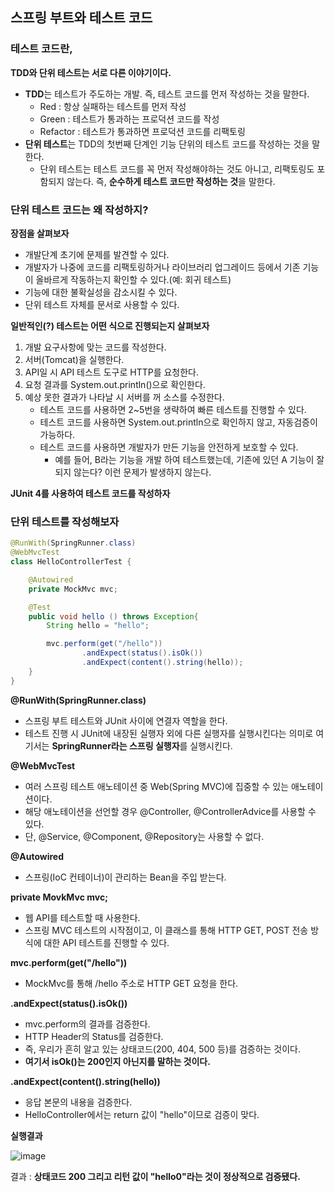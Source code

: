 ## 스프링 부트와 테스트 코드

### 테스트 코드란,

**TDD와 단위 테스트는 서로 다른 이야기이다.**

- **TDD**는 테스트가 주도하는 개발. 즉, 테스트 코드를 먼저 작성하는 것을 말한다.
  - Red : 항상 실패하는 테스트를 먼저 작성
  - Green : 테스트가 통과하는 프로덕션 코드를 작성
  - Refactor : 테스트가 통과하면 프로덕션 코드를 리팩토링
- **단위 테스트**는 TDD의 첫번째 단계인 기능 단위의 테스트 코드를 작성하는 것을 말한다.
  - 단위 테스트는 테스트 코드를 꼭 먼저 작성해야하는 것도 아니고, 리팩토링도 포함되지 않는다. 즉, **순수하게 테스트 코드만 작성하는 것**을 말한다.



### 단위 테스트 코드는 왜 작성하지?

**장점을 살펴보자**

- 개발단계 초기에 문제를 발견할 수 있다.
- 개발자가 나중에 코드를 리팩토링하거나 라이브러리 업그레이드 등에서 기존 기능이 올바르게 작동하는지 확인할 수 있다.(예: 회귀 테스트)
- 기능에 대한 불확실성을 감소시킬 수 있다.
- 단위 테스트 자체를 문서로 사용할 수 있다.



**일반적인(?) 테스트는 어떤 식으로 진행되는지 살펴보자**

1. 개발 요구사항에 맞는 코드를 작성한다.
2. 서버(Tomcat)을 실행한다.
3. API일 시 API 테스트 도구로 HTTP를 요청한다.
4. 요청 결과를 System.out.println()으로 확인한다.
5. 예상 못한 결과가 나타날 시 서버를 꺼 소스를 수정한다.
   - 테스트 코드를 사용하면 2~5번을 생략하여 빠른 테스트를 진행할 수 있다.
   - 테스트 코드를 사용하면 System.out.println으로 확인하지 않고, 자동검증이 가능하다.
   - 테스트 코드를 사용하면 개발자가 만든 기능을 안전하게 보호할 수 있다.
     - 예를 들어, B라는 기능을 개발 하여 테스트했는데, 기존에 있던 A 기능이 잘 되지 않는다? 이런 문제가 발생하지 않는다.

**JUnit 4를 사용하여 테스트 코드를 작성하자**



### 단위 테스트를 작성해보자

```java
@RunWith(SpringRunner.class)
@WebMvcTest
class HelloControllerTest {

    @Autowired
    private MockMvc mvc;

    @Test
    public void hello () throws Exception{
        String hello = "hello";

        mvc.perform(get("/hello"))
                .andExpect(status().isOk())
                .andExpect(content().string(hello));
    }
}
```

**@RunWith(SpringRunner.class)**

- 스프링 부트 테스트와 JUnit 사이에 연결자 역할을 한다.
- 테스트 진행 시 JUnit에 내장된 실행자 외에 다른 실행자를 실행시킨다는 의미로 여기서는 **SpringRunner라는 스프링 실행자**를 실행시킨다.



**@WebMvcTest**

- 여러 스프링 테스트 애노테이션 중 Web(Spring MVC)에 집중할 수 있는 애노테이션이다.
- 해당 애노테이션을 선언할 경우 @Controller, @ControllerAdvice를 사용할 수 있다.
- 단, @Service, @Component, @Repository는 사용할 수 없다.



**@Autowired**

- 스프링(IoC 컨테이너)이 관리하는 Bean을 주입 받는다.



**private MovkMvc mvc;**

- 웹 API를 테스트할 때 사용한다.
- 스프링 MVC 테스트의 시작점이고, 이 클래스를 통해 HTTP GET, POST 전송 방식에 대한 API 테스트를 진행할 수 있다.



**mvc.perform(get("/hello"))**

- MockMvc를 통해 /hello 주소로 HTTP GET 요청을 한다.



**.andExpect(status().isOk())**

- mvc.perform의 결과를 검증한다.
- HTTP Header의 Status를 검증한다.
- 즉, 우리가 흔히 알고 있는 상태코드(200, 404, 500 등)를 검증하는 것이다.
- **여기서 isOk()는 200인지 아닌지를 말하는 것이다.**



**.andExpect(content().string(hello))**

- 응답 본문의 내용을 검증한다.
- HelloController에서는 return 값이 "hello"이므로 검증이 맞다.



**실행결과**

![image](https://user-images.githubusercontent.com/40616436/72729290-37967680-3bd2-11ea-8982-e665d691a7f5.png)

결과 : **상태코드 200 그리고 리턴 값이 "hello0"라는 것이 정상적으로 검증됐다.**

